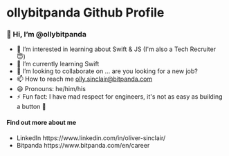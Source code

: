 <!DOCTYPE html>
<html lang="en">

<head>
    <meta charset="UTF-8">
    <meta name="viewport" content="width=device-width, initial-scale=1.0">
        <h1>ollybitpanda Github Profile</h1>
</head>

<body>

  <h3>👋 Hi, I’m @ollybitpanda</h3>
    <ul>
        <li>👀 I’m interested in learning about Swift & JS (I'm also a Tech Recruiter 😇)</li>
        <li>🌱 I’m currently learning Swift</li>
        <li>💞️ I’m looking to collaborate on ... are you looking for a new job?</li>
        <li>📫 How to reach me <a href="mailto:olly.sinclair@bitpanda.com">olly.sinclair@bitpanda.com</a></li>
        <li>😄 Pronouns: he/him/his</li>
        <li>⚡ Fun fact: I have mad respect for engineers, it's not as easy as building a button 🤘</li>
    </ul>


<h4>Find out more about me</h4>
<ul>
<li>LinkedIn <href>https://www.linkedin.com/in/oliver-sinclair/</href></li>
<li>Bitpanda <href></href>https://www.bitpanda.com/en/career</li>
    
</ul>
    <!---
    ollybitpanda/ollybitpanda is a ✨ special ✨ repository because its `README.md` (this file) appears on your GitHub profile.
    You can click the Preview link to take a look at your changes.
    --->

</body>

</html>
